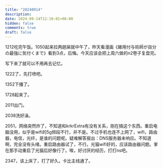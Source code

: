 ```yaml
---
title: "20240914"
description: 
date: 2024-09-14T12:10:01+08:00
hidden: false
comments: true
draft: false
---
```

1212吃完午饭。1050起来拉两趟屎就中午了，昨天看漫画《雑用付与術師が自分の最強に気付くまで》看到3点，后悔。今天应该会把上周六做的n2卷子复盘完。

写下来了就可以不用再去记忆。

1222了，先打喷吧。

1352下播了。

1728起来了。

2011出门。

2038洗好澡。

2051，网络突然炸了，不知道和krkrExtra有没有关系，刚在搞这个东西。重启电脑没用，似乎是wifi的5g频段不行，并不是。不过手机也连不上网了，wifi，路由器，电信，光纤，是谁的问题呢。疑难解答报出：DNS服务器未响应。不知道啊，完全没有头绪。重启路由器试了，不行。光猫wifi好的，应该路由器问题。爹在那手动重启了光猫后好像行了。唉，好讨厌的经历，打打ns吧。

2347，该上床了，打了好久。卡比主线通了。
